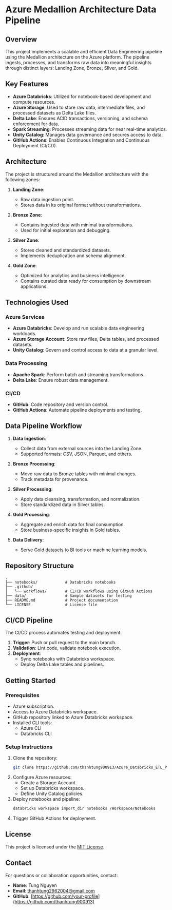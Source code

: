 # Azure Medallion Architecture Data Pipeline

## **Overview**
This project implements a scalable and efficient Data Engineering pipeline using the Medallion architecture on the Azure platform. The pipeline ingests, processes, and transforms raw data into meaningful insights through distinct layers: Landing Zone, Bronze, Silver, and Gold.

## **Key Features**
- **Azure Databricks**: Utilized for notebook-based development and compute resources.
- **Azure Storage**: Used to store raw data, intermediate files, and processed datasets as Delta Lake files.
- **Delta Lake**: Ensures ACID transactions, versioning, and schema enforcement for data.
- **Spark Streaming**: Processes streaming data for near real-time analytics.
- **Unity Catalog**: Manages data governance and secures access to data.
- **GitHub Actions**: Enables Continuous Integration and Continuous Deployment (CI/CD).

## **Architecture**
The project is structured around the Medallion architecture with the following zones:

1. **Landing Zone**:
   - Raw data ingestion point.
   - Stores data in its original format without transformations.

2. **Bronze Zone**:
   - Contains ingested data with minimal transformations.
   - Used for initial exploration and debugging.

3. **Silver Zone**:
   - Stores cleaned and standardized datasets.
   - Implements deduplication and schema alignment.

4. **Gold Zone**:
   - Optimized for analytics and business intelligence.
   - Contains curated data ready for consumption by downstream applications.

## **Technologies Used**

### **Azure Services**
- **Azure Databricks**: Develop and run scalable data engineering workloads.
- **Azure Storage Account**: Store raw files, Delta tables, and processed datasets.
- **Unity Catalog**: Govern and control access to data at a granular level.

### **Data Processing**
- **Apache Spark**: Perform batch and streaming transformations.
- **Delta Lake**: Ensure robust data management.

### **CI/CD**
- **GitHub**: Code repository and version control.
- **GitHub Actions**: Automate pipeline deployments and testing.

## **Data Pipeline Workflow**
1. **Data Ingestion**:
   - Collect data from external sources into the Landing Zone.
   - Supported formats: CSV, JSON, Parquet, and others.

2. **Bronze Processing**:
   - Move raw data to Bronze tables with minimal changes.
   - Track metadata for provenance.

3. **Silver Processing**:
   - Apply data cleansing, transformation, and normalization.
   - Store standardized data in Silver tables.

4. **Gold Processing**:
   - Aggregate and enrich data for final consumption.
   - Store business-specific insights in Gold tables.

5. **Data Delivery**:
   - Serve Gold datasets to BI tools or machine learning models.

## **Repository Structure**
```
.
├── notebooks/            # Databricks notebooks
├── .github/
│   └── workflows/        # CI/CD workflows using GitHub Actions
├── data/                 # Sample datasets for testing
├── README.md             # Project documentation
└── LICENSE               # License file

```

## **CI/CD Pipeline**
The CI/CD process automates testing and deployment:
1. **Trigger**: Push or pull request to the main branch.
2. **Validation**: Lint code, validate notebook execution.
3. **Deployment**:
   - Sync notebooks with Databricks workspace.
   - Deploy Delta Lake tables and pipelines.

## **Getting Started**
### **Prerequisites**
- Azure subscription.
- Access to Azure Databricks workspace.
- GitHub repository linked to Azure Databricks workspace.
- Installed CLI tools:
  - Azure CLI
  - Databricks CLI

### **Setup Instructions**
1. Clone the repository:
   ```bash
   git clone https://github.com/thanhtung900913/Azure_Databricks_ETL_Pipeline.git
   ```
2. Configure Azure resources:
   - Create a Storage Account.
   - Set up Databricks workspace.
   - Define Unity Catalog policies.
3. Deploy notebooks and pipeline:
   ```bash
   databricks workspace import_dir notebooks /Workspace/Notebooks
   ```
4. Trigger GitHub Actions for deployment.

## **License**
This project is licensed under the [MIT License](LICENSE).

## **Contact**
For questions or collaboration opportunities, contact:
- **Name**: Tung Nguyen
- **Email**: thanhtung2962004@gmail.com
- **GitHub**: [https://github.com/your-profile](https://github.com/thanhtung900913)

